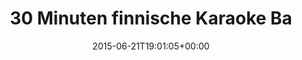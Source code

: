 ---
retweeted: false
source: <a href="http://twitter.com/download/android" rel="nofollow">Twitter for Android</a>
entities:
  hashtags: []
  symbols: []
  user_mentions: []
  urls: []
display_text_range:
- '0'
- '107'
favorite_count: '3'
id_str: '612696761111547908'
truncated: false
retweet_count: '0'
id: '612696761111547908'
created_at: Sun Jun 21 19:01:05 +0000 2015
favorited: false
full_text: 30 Minuten finnische Karaoke Bar und so langsam wäre ich wieder bereit
  für das nächste Eläkeläiset-Konzert.
lang: de
tags:
- pesos:twitter
date: '2015-06-21T19:01:05+00:00'
src: https://twitter.com/bascht/status/612696761111547908
original_url: https://twitter.com/bascht/status/612696761111547908
type: twitter_tweet
text: 30 Minuten finnische Karaoke Bar und so langsam wäre ich wieder bereit für das
  nächste Eläkeläiset-Konzert.
title: 30 Minuten finnische Karaoke Ba

---